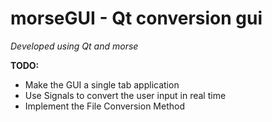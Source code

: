 # morseGUI - Qt conversion gui

_Developed using Qt and morse_

**TODO:**
- Make the GUI a single tab application  
- Use Signals to convert the user input in real time  
- Implement the File Conversion Method  

